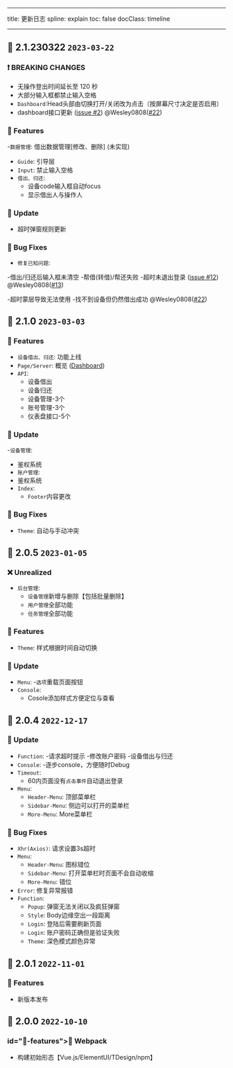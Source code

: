 <!--
 * @Author: error: error: git config user.name & please set dead value or install git && error: git config user.email & please set dead value or install git & please set dead value or install git
 * @Date: 2023-03-31 13:54:14
 * @LastEditors: error: error: git config user.name & please set dead value or install git && error: git config user.email & please set dead value or install git & please set dead value or install git
 * @LastEditTime: 2023-04-04 12:21:06
 * @FilePath: \MTB-Equipment-Management-System\CHANGELOG.md
 * @Description: 这是默认设置,请设置`customMade`, 打开koroFileHeader查看配置 进行设置: https://github.com/OBKoro1/koro1FileHeader/wiki/%E9%85%8D%E7%BD%AE
-->

---

title: 更新日志
spline: explain
toc: false
docClass: timeline

---

## 🌈 2.1.230322 `2023-03-22`
### ❗ BREAKING CHANGES

- 无操作登出时间延长至 120 秒
- 大部分输入框都禁止输入空格
- `Dashboard`:Head头部由切换打开/关闭改为点击（按屏幕尺寸决定是否启用）
- dashboard接口更新 (<a href="https://github.com/OpenSourceSDZZ/MTB-Equipment-Management-System/issue/2">issue #2</a>) @Wesley0808(<a href="https://github.com/OpenSourceSDZZ/MTB-Equipment-Management-System/pull/22">#22</a>)

### 💎 Features

-`数据管理`: 借出数据管理[修改、删除] (未实现)
- `Guide`: 引导层
- `Input`: 禁止输入空格
- `借出、归还`:
    - 设备code输入框自动focus
    - 显示借出人与操作人

### 🚀 Update

- 超时弹窗规则更新

### 🐞 Bug Fixes

- `修复已知问题`:

-借出/归还后输入框未清空
-帮借(转借)/帮还失败
-超时未退出登录 (<a
    href="https://github.com/OpenSourceSDZZ/MTB-Equipment-Management-System/issue/12">issue
    #12</a>) @Wesley0808(<a
    href="https://github.com/OpenSourceSDZZ/MTB-Equipment-Management-System/pull/13">#13</a>)

-超时蒙层导致无法使用
-找不到设备但仍然借出成功 @Wesley0808(<a
    href="https://github.com/OpenSourceSDZZ/MTB-Equipment-Management-System/pull/22">#22</a>)


## 🌈 2.1.0 `2023-03-03`

### 💎 Features

- `设备借出、归还`: 功能上线
- `Page/Server`: 概览 (<a href="?type=dashboard">Dashboard</a>)
- `API`:
   - 设备借出
   - 设备归还
   - 设备管理-3个
   - 账号管理-3个
   - 仪表盘接口-5个

### 🚀 Update

-`设备管理`:
- 鉴权系统
- `账户管理`:
- 鉴权系统
- `Index`: 
   - `Footer`内容更改


### 🐞 Bug Fixes
- `Theme`: 自动与手动冲突

## 🌈 2.0.5 `2023-01-05`

### ❌ Unrealized

- `后台管理`:
   - `设备管理`新增与删除【包括批量删除】
   - `用户管理`全部功能
   - `任务管理`全部功能



### 💎 Features

- `Theme`: 样式根据时间自动切换


### 🚀 Update

- `Menu`:
-`选项`重载页面按钮
- `Console`:
   - Cosole添加样式方便定位与查看


## 🌈 2.0.4 `2022-12-17`

### 🚀 Update

- `Function`:
   -请求超时提示
   -修改账户密码
   -设备借出与归还
- `Console`:
   -逐步console，方便随时Debug
- `Timeout`:
   - 60内页面没有`点击事件`自动退出登录
- `Menu`:
   - `Header-Menu`: 顶部菜单栏
   - `Sidebar-Menu`: 侧边可以打开的菜单栏
   - `More-Menu`: More菜单栏

### 🐞 Bug Fixes

- `Xhr(Axios)`: 请求设置3s超时
- `Menu`:
   - `Header-Menu`: 图标错位
   - `Sidebar-Menu`: 打开菜单栏时页面不会自动收缩
   - `More-Menu`: 错位 
- `Error`: 修复异常报错
- `Function`:
   - `Popup`: 弹窗无法关闭以及疯狂弹窗
   - `Style`: Body边缘空出一段距离
   - `Login`: 登陆后需要刷新页面
   - `Login`: 账户密码正确但是验证失败
   - `Theme`: 深色模式颜色异常

## 🌈 2.0.1 `2022-11-01`

### 💎 Features

- 新版本发布


## 🌈 2.0.0 `2022-10-10`

###  id="🚀-features">📌 Webpack

- 构建初始形态【Vue.js/ElementUI/TDesign/npm】